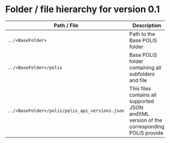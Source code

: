 # Folder / file hierarchy for version 0.1

|Path / File | Description|
|------------|------------|
|`../<BaseFolder>`| Path to the Base POLIS folder|
|`../<BaseFolder>/polis`|Base POLIS folder containing all subfolders and file|
|`../<BaseFolder>/polis/polis_api_versions.json`|This files contains all supported JSON andXML version of the corresponding POLIS provide|
